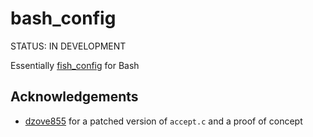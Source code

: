 # bash_config

STATUS: IN DEVELOPMENT

Essentially [fish_config](https://fishshell.com/docs/current/cmds/fish_config.html) for Bash

## Acknowledgements

- [dzove855](https://github.com/dzove855/Bash-web-server) for a patched version of `accept.c` and a proof of concept
